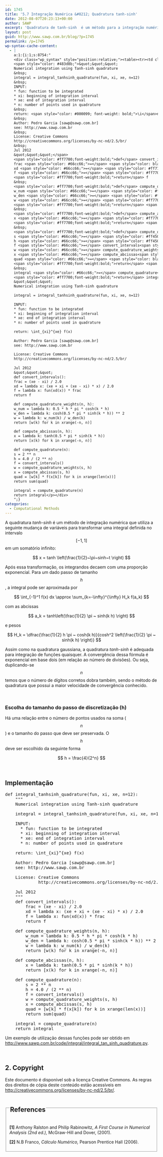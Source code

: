 ```yaml
---
id: 1745
title: '5.7 Integração Numérica &#8212; Quadratura tanh-sinh'
date: 2012-08-07T20:23:13+00:00
author: SAWP
excerpt: 'Quadratura de tanh-sinh  é um método para a integração numérica introduzido por Hidetosi Takahasi e Mori Masatake em 1974.'
layout: post
guid: http://www.sawp.com.br/blog/?p=1745
permalink: /p=1745
wp-syntax-cache-content:
  - |
    a:1:{i:1;s:8754:"
    <div class="wp_syntax" style="position:relative;"><table><tr><td class="code"><pre class="python" style="font-family:monospace;"><span style="color: #ff7700;font-weight:bold;">def</span> integral_tanhsinh_quadrature<span style="color: black;">&#40;</span>fun<span style="color: #66cc66;">,</span> xi<span style="color: #66cc66;">,</span> xe<span style="color: #66cc66;">,</span> n<span style="color: #66cc66;">=</span><span style="color: #ff4500;">12</span><span style="color: black;">&#41;</span>:
    <span style="color: #483d8b;">&quot;&quot;&quot;
    Numerical integration using Tanh-sinh quadrature
    &nbsp;
    integral = integral_tanhsinh_quadrature(fun, xi, xe, n=12)
    &nbsp;
    INPUT:
    * fun: function to be integrated
    * xi: beginning of integration interval
    * xe: end of integration interval
    * n: number of points used in quadrature
    &nbsp;
    return: <span style="color: #000099; font-weight: bold;">\i</span>nt_{xi}^{xe} f(x)
    &nbsp;
    Author: Pedro Garcia [sawp@sawp.com.br]
    see: http://www.sawp.com.br
    &nbsp;
    License: Creative Commons
    http://creativecommons.org/licenses/by-nc-nd/2.5/br/
    &nbsp;
    Jul 2012
    &quot;&quot;&quot;</span>
    <span style="color: #ff7700;font-weight:bold;">def</span> convert_intervals<span style="color: black;">&#40;</span><span style="color: black;">&#41;</span>:
    frac <span style="color: #66cc66;">=</span> <span style="color: black;">&#40;</span>xe - xi<span style="color: black;">&#41;</span> / <span style="color: #ff4500;">2.0</span>
    xd <span style="color: #66cc66;">=</span> <span style="color: #ff7700;font-weight:bold;">lambda</span> x: <span style="color: black;">&#40;</span>xe + xi + <span style="color: black;">&#40;</span>xe - xi<span style="color: black;">&#41;</span> * x<span style="color: black;">&#41;</span> / <span style="color: #ff4500;">2.0</span>
    f <span style="color: #66cc66;">=</span> <span style="color: #ff7700;font-weight:bold;">lambda</span> x: fun<span style="color: black;">&#40;</span>xd<span style="color: black;">&#40;</span>x<span style="color: black;">&#41;</span><span style="color: black;">&#41;</span> * frac
    <span style="color: #ff7700;font-weight:bold;">return</span> f
    &nbsp;
    <span style="color: #ff7700;font-weight:bold;">def</span> compute_quadrature_weights<span style="color: black;">&#40;</span>n<span style="color: #66cc66;">,</span> h<span style="color: black;">&#41;</span>:
    w_num <span style="color: #66cc66;">=</span> <span style="color: #ff7700;font-weight:bold;">lambda</span> k: <span style="color: #ff4500;">0.5</span> * h * pi * cosh<span style="color: black;">&#40;</span>k * h<span style="color: black;">&#41;</span>
    w_den <span style="color: #66cc66;">=</span> <span style="color: #ff7700;font-weight:bold;">lambda</span> k: cosh<span style="color: black;">&#40;</span><span style="color: #ff4500;">0.5</span> * pi * sinh<span style="color: black;">&#40;</span>k * h<span style="color: black;">&#41;</span><span style="color: black;">&#41;</span> ** <span style="color: #ff4500;">2</span>
    w <span style="color: #66cc66;">=</span> <span style="color: #ff7700;font-weight:bold;">lambda</span> k: w_num<span style="color: black;">&#40;</span>k<span style="color: black;">&#41;</span> / w_den<span style="color: black;">&#40;</span>k<span style="color: black;">&#41;</span>
    <span style="color: #ff7700;font-weight:bold;">return</span> <span style="color: black;">&#91;</span>w<span style="color: black;">&#40;</span>k<span style="color: black;">&#41;</span> <span style="color: #ff7700;font-weight:bold;">for</span> k <span style="color: #ff7700;font-weight:bold;">in</span> <span style="color: #008000;">xrange</span><span style="color: black;">&#40;</span>-n<span style="color: #66cc66;">,</span> n<span style="color: black;">&#41;</span><span style="color: black;">&#93;</span>
    &nbsp;
    <span style="color: #ff7700;font-weight:bold;">def</span> compute_abcissas<span style="color: black;">&#40;</span>n<span style="color: #66cc66;">,</span> h<span style="color: black;">&#41;</span>:
    x <span style="color: #66cc66;">=</span> <span style="color: #ff7700;font-weight:bold;">lambda</span> k: tanh<span style="color: black;">&#40;</span><span style="color: #ff4500;">0.5</span> * pi * sinh<span style="color: black;">&#40;</span>k * h<span style="color: black;">&#41;</span><span style="color: black;">&#41;</span>
    <span style="color: #ff7700;font-weight:bold;">return</span> <span style="color: black;">&#91;</span>x<span style="color: black;">&#40;</span>k<span style="color: black;">&#41;</span> <span style="color: #ff7700;font-weight:bold;">for</span> k <span style="color: #ff7700;font-weight:bold;">in</span> <span style="color: #008000;">xrange</span><span style="color: black;">&#40;</span>-n<span style="color: #66cc66;">,</span> n<span style="color: black;">&#41;</span><span style="color: black;">&#93;</span>
    &nbsp;
    <span style="color: #ff7700;font-weight:bold;">def</span> compute_quadrature<span style="color: black;">&#40;</span>n<span style="color: black;">&#41;</span>:
    s <span style="color: #66cc66;">=</span> <span style="color: #ff4500;">2</span> ** n
    h <span style="color: #66cc66;">=</span> <span style="color: #ff4500;">4.0</span> / <span style="color: black;">&#40;</span><span style="color: #ff4500;">2</span> ** n<span style="color: black;">&#41;</span>
    f <span style="color: #66cc66;">=</span> convert_intervals<span style="color: black;">&#40;</span><span style="color: black;">&#41;</span>
    w <span style="color: #66cc66;">=</span> compute_quadrature_weights<span style="color: black;">&#40;</span>s<span style="color: #66cc66;">,</span> h<span style="color: black;">&#41;</span>
    x <span style="color: #66cc66;">=</span> compute_abcissas<span style="color: black;">&#40;</span>s<span style="color: #66cc66;">,</span> h<span style="color: black;">&#41;</span>
    quad <span style="color: #66cc66;">=</span> <span style="color: black;">&#91;</span>w<span style="color: black;">&#91;</span>k<span style="color: black;">&#93;</span> * f<span style="color: black;">&#40;</span>x<span style="color: black;">&#91;</span>k<span style="color: black;">&#93;</span><span style="color: black;">&#41;</span> <span style="color: #ff7700;font-weight:bold;">for</span> k <span style="color: #ff7700;font-weight:bold;">in</span> <span style="color: #008000;">xrange</span><span style="color: black;">&#40;</span><span style="color: #008000;">len</span><span style="color: black;">&#40;</span>x<span style="color: black;">&#41;</span><span style="color: black;">&#41;</span><span style="color: black;">&#93;</span>
    <span style="color: #ff7700;font-weight:bold;">return</span> <span style="color: #008000;">sum</span><span style="color: black;">&#40;</span>quad<span style="color: black;">&#41;</span>
    &nbsp;
    integral <span style="color: #66cc66;">=</span> compute_quadrature<span style="color: black;">&#40;</span>n<span style="color: black;">&#41;</span>
    <span style="color: #ff7700;font-weight:bold;">return</span> integral</pre></td></tr></table><p class="theCode" style="display:none;">def integral_tanhsinh_quadrature(fun, xi, xe, n=12):
    &quot;&quot;&quot;
    Numerical integration using Tanh-sinh quadrature
    
    integral = integral_tanhsinh_quadrature(fun, xi, xe, n=12)
    
    INPUT:
    * fun: function to be integrated
    * xi: beginning of integration interval
    * xe: end of integration interval
    * n: number of points used in quadrature
    
    return: \int_{xi}^{xe} f(x)
    
    Author: Pedro Garcia [sawp@sawp.com.br]
    see: http://www.sawp.com.br
    
    License: Creative Commons
    http://creativecommons.org/licenses/by-nc-nd/2.5/br/
    
    Jul 2012
    &quot;&quot;&quot;
    def convert_intervals():
    frac = (xe - xi) / 2.0
    xd = lambda x: (xe + xi + (xe - xi) * x) / 2.0
    f = lambda x: fun(xd(x)) * frac
    return f
    
    def compute_quadrature_weights(n, h):
    w_num = lambda k: 0.5 * h * pi * cosh(k * h)
    w_den = lambda k: cosh(0.5 * pi * sinh(k * h)) ** 2
    w = lambda k: w_num(k) / w_den(k)
    return [w(k) for k in xrange(-n, n)]
    
    def compute_abcissas(n, h):
    x = lambda k: tanh(0.5 * pi * sinh(k * h))
    return [x(k) for k in xrange(-n, n)]
    
    def compute_quadrature(n):
    s = 2 ** n
    h = 4.0 / (2 ** n)
    f = convert_intervals()
    w = compute_quadrature_weights(s, h)
    x = compute_abcissas(s, h)
    quad = [w[k] * f(x[k]) for k in xrange(len(x))]
    return sum(quad)
    
    integral = compute_quadrature(n)
    return integral</p></div>
    ";}
categories:
  - Computational Methods
---
```

A quadratura _tanh-sinh_ é um método de integração numérica que utiliza a seguinte mudança de variáveis para transformar uma integral definida no intervalo $$[-1,1] $$ em um somatório infinito:
  


<center>
  $$ x = tanh \left(\frac{1}{2}~\pi~sinh~t \right) $$
</center>


  
Após essa transformação, os integrandos decaem com uma proporção exponencial. Para um dado passo de tamanho $$h $$ , a integral pode ser aproximada por
  


<center>
  $$ \int_{-1}^1 f(x) dx \approx \sum_{k=-\infty}^{\infty} H_k f(a_k) $$
</center>


  
com as abcissas
  


<center>
  $$ a_k = tanh\left(\frac{1}{2} \pi ~ sinh(k h) \right) $$
</center>


  
e pesos
  


<center>
  $$ H_k = \dfrac{\frac{1}{2} h \pi ~ cosh(k h)}{cosh^2 \left(\frac{1}{2} \pi ~ sinh(k h) \right)} $$
</center>

Assim como na quadratura gaussiana, a quadratura _tanh-sinh_ é adequada para integração de funções quaisquer. A convergência dessa fórmula é exponencial em base dois (em relação ao número de divisões). Ou seja, duplicando-se $$n $$ temos que o número de dígitos corretos dobra também, sendo o método de quadratura que possui a maior velocidade de convergência conhecido. 

&nbsp;

### Escolha do tamanho do passo de discretização (h) 

Há uma relação entre o número de pontos usados na soma ( $$n $$ ) e o tamanho do passo que deve ser preservada. O $$h $$ deve ser escolhido da seguinte forma
  


<center>
  $$ h = \frac{4}{2^n} $$
</center>

&nbsp;

## Implementação 

<pre lang="python">def integral_tanhsinh_quadrature(fun, xi, xe, n=12):
    """
    Numerical integration using Tanh-sinh quadrature

    integral = integral_tanhsinh_quadrature(fun, xi, xe, n=12)

    INPUT:
      * fun: function to be integrated
      * xi: beginning of integration interval
      * xe: end of integration interval
      * n: number of points used in quadrature

    return: \int_{xi}^{xe} f(x)

    Author: Pedro Garcia [sawp@sawp.com.br]
    see: http://www.sawp.com.br

    License: Creative Commons
             http://creativecommons.org/licenses/by-nc-nd/2.5/br/

    Jul 2012
    """
    def convert_intervals():
        frac = (xe - xi) / 2.0
        xd = lambda x: (xe + xi + (xe - xi) * x) / 2.0
        f = lambda x: fun(xd(x)) * frac
        return f

    def compute_quadrature_weights(n, h):
        w_num = lambda k: 0.5 * h * pi * cosh(k * h)
        w_den = lambda k: cosh(0.5 * pi * sinh(k * h)) ** 2
        w = lambda k: w_num(k) / w_den(k)
        return [w(k) for k in xrange(-n, n)]

    def compute_abcissas(n, h):
        x = lambda k: tanh(0.5 * pi * sinh(k * h))
        return [x(k) for k in xrange(-n, n)]

    def compute_quadrature(n):
        s = 2 ** n
        h = 4.0 / (2 ** n)
        f = convert_intervals()
        w = compute_quadrature_weights(s, h)
        x = compute_abcissas(s, h)
        quad = [w[k] * f(x[k]) for k in xrange(len(x))]
        return sum(quad)

    integral = compute_quadrature(n)
    return integral</pre>

Um exemplo de utilização dessas funções pode ser obtido em <a href="http://www.sawp.com.br/code/integral/integral_tan_sinh_quadrature.py" target="_blank">http://www.sawp.com.br/code/integral/integral_tan_sinh_quadrature.py</a>. 

&nbsp;

## 2. Copyright 

Este documento é disponível sob a licença Creative Commons. As regras dos direitos de cópia deste conteúdo estão acessíveis em <a href="http://creativecommons.org/licenses/by-nc-nd/2.5/br/" target="_blank">http://creativecommons.org/licenses/by-nc-nd/2.5/br/</a>. 

<fieldset>
  <legend> 
  
  <h2>
    References
  </h2></legend> 
  
  <p>
    <a name="bibitem1"><b>[1]</b> Anthony Ralston and Philip Rabinowitz,<cite> <em>A First Course in Numerical Analysis</em> (2nd ed.),</cite> McGraw-Hill and Dover, (2001).</a>
  </p>
  
  <p>
    <a name="bibitem2"><b>[2]</b> N.B Franco,<cite> <em>Cálculo Numérico</em>,</cite> Pearson Prentice Hall (2006).</a>
  </p>
</fieldset>
